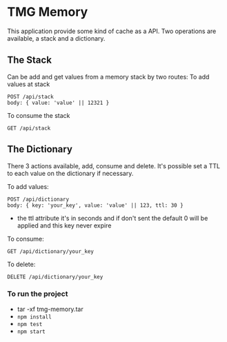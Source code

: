 # TMG Memory
This application provide some kind of cache as a API.
Two operations are available, a stack and a dictionary.

## The Stack
Can be add and get values from a memory stack by two routes:
To add values at stack
``` 
POST /api/stack
body: { value: 'value' || 12321 }
```

To consume the stack
```
GET /api/stack
```

## The Dictionary
There 3 actions available, add, consume and delete.
It's possible set a TTL to each value on the dictionary if necessary.

To add values:
```
POST /api/dictionary
body: { key: 'your_key', value: 'value' || 123, ttl: 30 }
``` 
* the ttl attribute it's in seconds and if don't sent the default 0 will be applied and this key never expire

To consume:
```
GET /api/dictionary/your_key
```

To delete:
```
DELETE /api/dictionary/your_key
```


### To run the project

* tar -xf tmg-memory.tar
* ```npm install```
* ```npm test```
* ```npm start```
